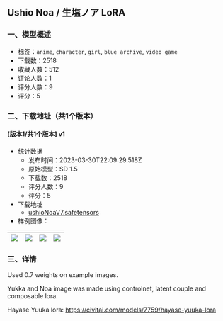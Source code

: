 ## Ushio Noa / 生塩ノア LoRA
### 一、模型概述

- 标签：`anime`, `character`, `girl`, `blue archive`, `video game`
- 下载数：2518
- 收藏人数：512
- 评论人数：1
- 评分人数：9
- 评分：5

### 二、下载地址（共1个版本）

#### [版本1/共1个版本] v1

- 统计数据
  - 发布时间：2023-03-30T22:09:29.518Z
  - 原始模型：SD 1.5
  - 下载数：2518
  - 评分人数：9
  - 评分：5
- 下载地址
  - [ushioNoaV7.safetensors](https://civitai.com/api/download/models/14182)
- 样例图像：

| <img src="https://image.civitai.com/xG1nkqKTMzGDvpLrqFT7WA/5366db9b-c4e2-4cc7-3229-615ddd75ba00/width=450/138046.jpeg" /> | <img src="https://image.civitai.com/xG1nkqKTMzGDvpLrqFT7WA/8df4ac11-75a3-43d5-7514-b0c1bfbef100/width=450/207602.jpeg" /> | <img src="https://image.civitai.com/xG1nkqKTMzGDvpLrqFT7WA/ab00c474-3d5a-4779-574a-b035acd52600/width=450/138017.jpeg" /> | <img src="https://image.civitai.com/xG1nkqKTMzGDvpLrqFT7WA/0252c8e8-1bd0-4fee-ea80-c91e7e7e5600/width=450/148340.jpeg" /> |
| ---- | ---- | ---- | ---- |


### 三、详情
<p>Used 0.7 weights on example images.</p><p>Yukka and Noa image was made using controlnet, latent couple and composable lora.</p><p>Hayase Yuuka lora: <a target="_blank" rel="ugc" href="https://civitai.com/models/7759/hayase-yuuka-lora">https://civitai.com/models/7759/hayase-yuuka-lora</a></p>